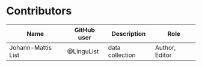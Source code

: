 # Contributors

Name | GitHub user | Description | Role
--- | --- | --- | ---
Johann-Mattis List | @LinguList | data collection | Author, Editor
